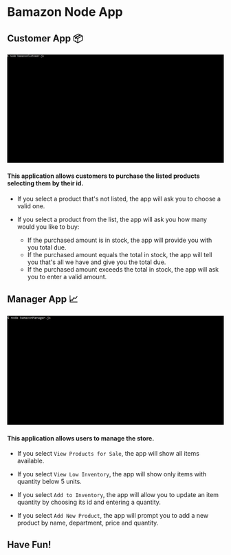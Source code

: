 # Bamazon Node App

## Customer App :package:

![Bamazon Gif](/gif/bamazon.gif)

#### This application allows customers to purchase the listed products selecting them by their id.

* If you select a product that's not listed, the app will ask you to choose a valid one.

* If you select a product from the list, the app will ask you how many would you like to buy:

    * If the purchased amount is in stock, the app will provide you with you total due.
    * If the purchased amount equals the total in stock, the app will tell you that's all we have and give you the total due.
    * If the purchased amount exceeds the total in stock, the app will ask you to enter a valid amount.


## Manager App :chart_with_upwards_trend:

![Manager Gif](/gif/manager.gif)

#### This application allows users to manage the store.

* If you select `View Products for Sale`, the app will show all items available.

* If you select `View Low Inventory`, the app will show only items with quantity below 5 units.

* If you select `Add to Inventory`, the app will allow you to update an item quantity by choosing its id and entering a quantity.

* If you select `Add New Product`, the app will prompt you to add a new product by name, department, price and quantity.


## Have Fun!